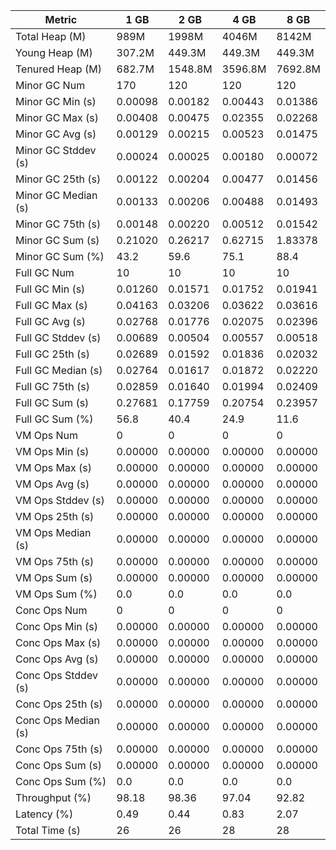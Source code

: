 | Metric | 1 GB | 2 GB | 4 GB | 8 GB |
|------|----|----|----|----|
| Total Heap (M) | 989M | 1998M | 4046M | 8142M |
| Young Heap (M) | 307.2M | 449.3M | 449.3M | 449.3M |
| Tenured Heap (M) | 682.7M | 1548.8M | 3596.8M | 7692.8M |
| Minor GC Num | 170 | 120 | 120 | 120 |
| Minor GC Min (s) | 0.00098 | 0.00182 | 0.00443 | 0.01386 |
| Minor GC Max (s) | 0.00408 | 0.00475 | 0.02355 | 0.02268 |
| Minor GC Avg (s) | 0.00129 | 0.00215 | 0.00523 | 0.01475 |
| Minor GC Stddev (s) | 0.00024 | 0.00025 | 0.00180 | 0.00072 |
| Minor GC 25th (s) | 0.00122 | 0.00204 | 0.00477 | 0.01456 |
| Minor GC Median (s) | 0.00133 | 0.00206 | 0.00488 | 0.01493 |
| Minor GC 75th (s) | 0.00148 | 0.00220 | 0.00512 | 0.01542 |
| Minor GC Sum (s) | 0.21020 | 0.26217 | 0.62715 | 1.83378 |
| Minor GC Sum (%) | 43.2 | 59.6 | 75.1 | 88.4 |
| Full GC Num | 10 | 10 | 10 | 10 |
| Full GC Min (s) | 0.01260 | 0.01571 | 0.01752 | 0.01941 |
| Full GC Max (s) | 0.04163 | 0.03206 | 0.03622 | 0.03616 |
| Full GC Avg (s) | 0.02768 | 0.01776 | 0.02075 | 0.02396 |
| Full GC Stddev (s) | 0.00689 | 0.00504 | 0.00557 | 0.00518 |
| Full GC 25th (s) | 0.02689 | 0.01592 | 0.01836 | 0.02032 |
| Full GC Median (s) | 0.02764 | 0.01617 | 0.01872 | 0.02220 |
| Full GC 75th (s) | 0.02859 | 0.01640 | 0.01994 | 0.02409 |
| Full GC Sum (s) | 0.27681 | 0.17759 | 0.20754 | 0.23957 |
| Full GC Sum (%) | 56.8 | 40.4 | 24.9 | 11.6 |
| VM Ops Num | 0 | 0 | 0 | 0 |
| VM Ops Min (s) | 0.00000 | 0.00000 | 0.00000 | 0.00000 |
| VM Ops Max (s) | 0.00000 | 0.00000 | 0.00000 | 0.00000 |
| VM Ops Avg (s) | 0.00000 | 0.00000 | 0.00000 | 0.00000 |
| VM Ops Stddev (s) | 0.00000 | 0.00000 | 0.00000 | 0.00000 |
| VM Ops 25th (s) | 0.00000 | 0.00000 | 0.00000 | 0.00000 |
| VM Ops Median (s) | 0.00000 | 0.00000 | 0.00000 | 0.00000 |
| VM Ops 75th (s) | 0.00000 | 0.00000 | 0.00000 | 0.00000 |
| VM Ops Sum (s) | 0.00000 | 0.00000 | 0.00000 | 0.00000 |
| VM Ops Sum (%) | 0.0 | 0.0 | 0.0 | 0.0 |
| Conc Ops Num | 0 | 0 | 0 | 0 |
| Conc Ops Min (s) | 0.00000 | 0.00000 | 0.00000 | 0.00000 |
| Conc Ops Max (s) | 0.00000 | 0.00000 | 0.00000 | 0.00000 |
| Conc Ops Avg (s) | 0.00000 | 0.00000 | 0.00000 | 0.00000 |
| Conc Ops Stddev (s) | 0.00000 | 0.00000 | 0.00000 | 0.00000 |
| Conc Ops 25th (s) | 0.00000 | 0.00000 | 0.00000 | 0.00000 |
| Conc Ops Median (s) | 0.00000 | 0.00000 | 0.00000 | 0.00000 |
| Conc Ops 75th (s) | 0.00000 | 0.00000 | 0.00000 | 0.00000 |
| Conc Ops Sum (s) | 0.00000 | 0.00000 | 0.00000 | 0.00000 |
| Conc Ops Sum (%) | 0.0 | 0.0 | 0.0 | 0.0 |
| Throughput (%) | 98.18 | 98.36 | 97.04 | 92.82 |
| Latency (%) | 0.49 | 0.44 | 0.83 | 2.07 |
| Total Time (s) | 26 | 26 | 28 | 28 |
